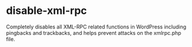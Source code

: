 # disable-xml-rpc
Completely disables all XML-RPC related functions in WordPress including pingbacks and trackbacks, and helps prevent attacks on the xmlrpc.php file.
